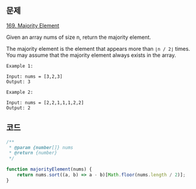 ## 문제
[169. Majority Element](https://leetcode.com/problems/majority-element/description/)

Given an array nums of size n, return the majority element.

The majority element is the element that appears more than `⌊n / 2⌋` times. You may assume that the majority element always exists in the array.

```
Example 1:

Input: nums = [3,2,3]
Output: 3
```

```
Example 2:

Input: nums = [2,2,1,1,1,2,2]
Output: 2
```

## 코드
```js
/**
 * @param {number[]} nums
 * @return {number}
 */

function majorityElement(nums) {
    return nums.sort((a, b) => a - b)[Math.floor(nums.length / 2)];
}
```

